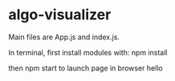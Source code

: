 # algo-visualizer

Main files are App.js and index.js.

In terminal, first install modules with:
npm install

then npm start to launch page in browser hello
